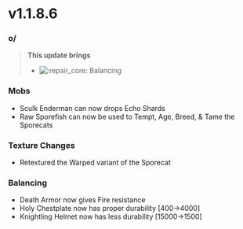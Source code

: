 # v1.1.8.6

### o/

> **This update brings**
>
> * ![:repair\_core:](https://cdn.discordapp.com/emojis/1172377906463375421.webp?size=56\&quality=lossless) Balancing

### **Mobs**

* Sculk Enderman can now drops Echo Shards
* Raw Sporefish can now be used to Tempt, Age, Breed, & Tame the Sporecats

### **Texture Changes**

* Retextured the Warped variant of the Sporecat

### **Balancing**

* Death Armor now gives Fire resistance
* Holy Chestplate now has proper durability \[400->4000]
* Knightling Helmet now has less durability \[15000->1500]
